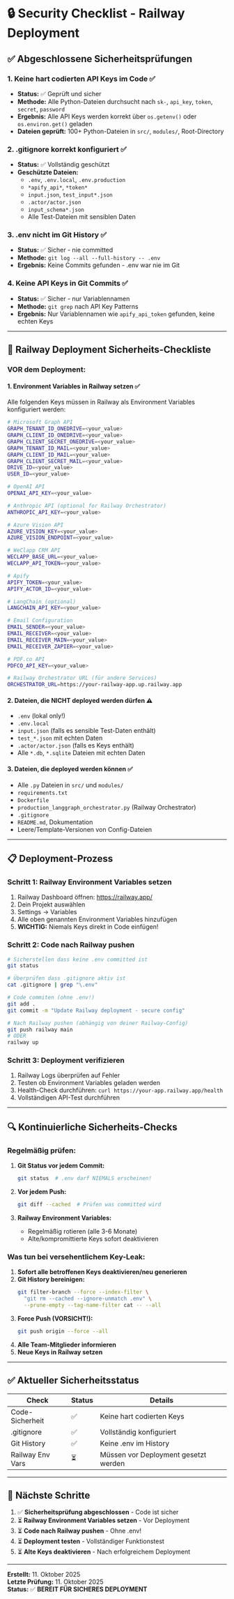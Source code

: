 # 🔒 Security Checklist - Railway Deployment

## ✅ Abgeschlossene Sicherheitsprüfungen

### 1. **Keine hart codierten API Keys im Code** ✅
- **Status:** ✅ Geprüft und sicher
- **Methode:** Alle Python-Dateien durchsucht nach `sk-`, `api_key`, `token`, `secret`, `password`
- **Ergebnis:** Alle API Keys werden korrekt über `os.getenv()` oder `os.environ.get()` geladen
- **Dateien geprüft:** 100+ Python-Dateien in `src/`, `modules/`, Root-Directory

### 2. **.gitignore korrekt konfiguriert** ✅
- **Status:** ✅ Vollständig geschützt
- **Geschützte Dateien:**
  - `.env`, `.env.local`, `.env.production`
  - `*apify_api*`, `*token*`
  - `input.json`, `test_input*.json`
  - `.actor/actor.json`
  - `input_schema*.json`
  - Alle Test-Dateien mit sensiblen Daten

### 3. **.env nicht im Git History** ✅
- **Status:** ✅ Sicher - nie committed
- **Methode:** `git log --all --full-history -- .env`
- **Ergebnis:** Keine Commits gefunden - .env war nie im Git

### 4. **Keine API Keys in Git Commits** ✅
- **Status:** ✅ Sicher - nur Variablennamen
- **Methode:** `git grep` nach API Key Patterns
- **Ergebnis:** Nur Variablennamen wie `apify_api_token` gefunden, keine echten Keys

---

## 🚀 Railway Deployment Sicherheits-Checkliste

### **VOR dem Deployment:**

#### 1. Environment Variables in Railway setzen ✅
Alle folgenden Keys müssen in Railway als Environment Variables konfiguriert werden:

```bash
# Microsoft Graph API
GRAPH_TENANT_ID_ONEDRIVE=<your_value>
GRAPH_CLIENT_ID_ONEDRIVE=<your_value>
GRAPH_CLIENT_SECRET_ONEDRIVE=<your_value>
GRAPH_TENANT_ID_MAIL=<your_value>
GRAPH_CLIENT_ID_MAIL=<your_value>
GRAPH_CLIENT_SECRET_MAIL=<your_value>
DRIVE_ID=<your_value>
USER_ID=<your_value>

# OpenAI API
OPENAI_API_KEY=<your_value>

# Anthropic API (optional for Railway Orchestrator)
ANTHROPIC_API_KEY=<your_value>

# Azure Vision API
AZURE_VISION_KEY=<your_value>
AZURE_VISION_ENDPOINT=<your_value>

# WeClapp CRM API
WECLAPP_BASE_URL=<your_value>
WECLAPP_API_TOKEN=<your_value>

# Apify
APIFY_TOKEN=<your_value>
APIFY_ACTOR_ID=<your_value>

# LangChain (optional)
LANGCHAIN_API_KEY=<your_value>

# Email Configuration
EMAIL_SENDER=<your_value>
EMAIL_RECEIVER=<your_value>
EMAIL_RECEIVER_MAIN=<your_value>
EMAIL_RECEIVER_ZAPIER=<your_value>

# PDF.co API
PDFCO_API_KEY=<your_value>

# Railway Orchestrator URL (für andere Services)
ORCHESTRATOR_URL=https://your-railway-app.up.railway.app
```

#### 2. Dateien, die NICHT deployed werden dürfen ⚠️
- `.env` (lokal only!)
- `.env.local`
- `input.json` (falls es sensible Test-Daten enthält)
- `test_*.json` mit echten Daten
- `.actor/actor.json` (falls es Keys enthält)
- Alle `*.db`, `*.sqlite` Dateien mit echten Daten

#### 3. Dateien, die deployed werden können ✅
- Alle `.py` Dateien in `src/` und `modules/`
- `requirements.txt`
- `Dockerfile`
- `production_langgraph_orchestrator.py` (Railway Orchestrator)
- `.gitignore`
- `README.md`, Dokumentation
- Leere/Template-Versionen von Config-Dateien

---

## 📋 Deployment-Prozess

### **Schritt 1: Railway Environment Variables setzen**

1. Railway Dashboard öffnen: https://railway.app/
2. Dein Projekt auswählen
3. Settings → Variables
4. Alle oben genannten Environment Variables hinzufügen
5. **WICHTIG:** Niemals Keys direkt in Code einfügen!

### **Schritt 2: Code nach Railway pushen**

```bash
# Sicherstellen dass keine .env committed ist
git status

# Überprüfen dass .gitignore aktiv ist
cat .gitignore | grep "\.env"

# Code commiten (ohne .env!)
git add .
git commit -m "Update Railway deployment - secure config"

# Nach Railway pushen (abhängig von deiner Railway-Config)
git push railway main
# ODER
railway up
```

### **Schritt 3: Deployment verifizieren**

1. Railway Logs überprüfen auf Fehler
2. Testen ob Environment Variables geladen werden
3. Health-Check durchführen: `curl https://your-app.railway.app/health`
4. Vollständigen API-Test durchführen

---

## 🔍 Kontinuierliche Sicherheits-Checks

### **Regelmäßig prüfen:**

1. **Git Status vor jedem Commit:**
   ```bash
   git status  # .env darf NIEMALS erscheinen!
   ```

2. **Vor jedem Push:**
   ```bash
   git diff --cached  # Prüfen was committed wird
   ```

3. **Railway Environment Variables:**
   - Regelmäßig rotieren (alle 3-6 Monate)
   - Alte/kompromittierte Keys sofort deaktivieren

### **Was tun bei versehentlichem Key-Leak:**

1. **Sofort alle betroffenen Keys deaktivieren/neu generieren**
2. **Git History bereinigen:**
   ```bash
   git filter-branch --force --index-filter \
     "git rm --cached --ignore-unmatch .env" \
     --prune-empty --tag-name-filter cat -- --all
   ```
3. **Force Push (VORSICHT!):**
   ```bash
   git push origin --force --all
   ```
4. **Alle Team-Mitglieder informieren**
5. **Neue Keys in Railway setzen**

---

## ✅ Aktueller Sicherheitsstatus

| Check | Status | Details |
|-------|--------|---------|
| Code-Sicherheit | ✅ | Keine hart codierten Keys |
| .gitignore | ✅ | Vollständig konfiguriert |
| Git History | ✅ | Keine .env im History |
| Railway Env Vars | ⏳ | Müssen vor Deployment gesetzt werden |

---

## 🎯 Nächste Schritte

1. ✅ **Sicherheitsprüfung abgeschlossen** - Code ist sicher
2. ⏳ **Railway Environment Variables setzen** - Vor Deployment
3. ⏳ **Code nach Railway pushen** - Ohne .env!
4. ⏳ **Deployment testen** - Vollständiger Funktionstest
5. ⏳ **Alte Keys deaktivieren** - Nach erfolgreichem Deployment

---

**Erstellt:** 11. Oktober 2025  
**Letzte Prüfung:** 11. Oktober 2025  
**Status:** ✅ **BEREIT FÜR SICHERES DEPLOYMENT**
